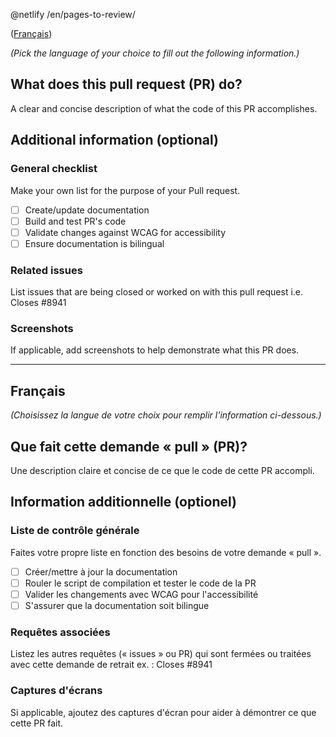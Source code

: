 @netlify /en/pages-to-review/

<div lang="fr">

([Français](#Français))

</div>

_(Pick the language of your choice to fill out the following information.)_

## What does this pull request (PR) do?

A clear and concise description of what the code of this PR accomplishes.

## Additional information (optional)

### General checklist

Make your own list for the purpose of your Pull request.

- [ ] Create/update documentation
- [ ] Build and test PR's code
- [ ] Validate changes against WCAG for accessibility
- [ ] Ensure documentation is bilingual

### Related issues

List issues that are being closed or worked on with this pull request i.e. Closes #8941

### Screenshots

If applicable, add screenshots to help demonstrate what this PR does.

---

<div lang="fr">

## Français

_(Choisissez la langue de votre choix pour remplir l'information ci-dessous.)_

## Que fait cette demande « pull » (PR)?

Une description claire et concise de ce que le code de cette PR accompli.

## Information additionnelle (optionel)

### Liste de contrôle générale

Faites votre propre liste en fonction des besoins de votre demande « pull ».

- [ ] Créer/mettre à jour la documentation
- [ ] Rouler le script de compilation et tester le code de la PR
- [ ] Valider les changements avec WCAG pour l'accessibilité
- [ ] S'assurer que la documentation soit bilingue

### Requêtes associées

Listez les autres requêtes (« issues » ou PR) qui sont fermées ou traitées avec cette demande de retrait ex. : Closes #8941

### Captures d'écrans

Si applicable, ajoutez des captures d'écran pour aider à démontrer ce que cette PR fait.

</div>
